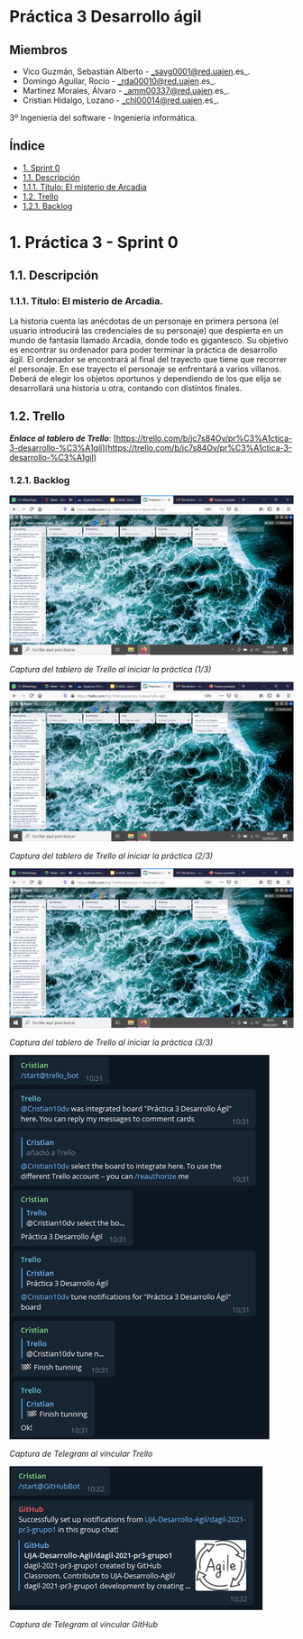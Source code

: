<a name="top"></a>
# Práctica 3 Desarrollo ágil

## Miembros 

* Vico Guzmán, Sebastián Alberto - _savg0001@red.uajen.es_.
* Domingo Aguilar, Rocío - _rda00010@red.uajen.es_.
* Martínez Morales, Álvaro - _amm00337@red.uajen.es_.
* Cristian Hidalgo, Lozano - _chl00014@red.uajen.es_.

3º Ingeniería del software - Ingeniería informática.

## Índice
* [1. Sprint 0](#sprint0)
* [1.1. Descripción](#descripcion)
* [1.1.1. Título: El misterio de Arcadia](#titulo)
* [1.2. Trello](#trello)
* [1.2.1. Backlog](#backlog)


<a name="sprint0"></a>
# 1. Práctica 3 - Sprint 0

<a name="descripcion"></a>
## 1.1. Descripción

<a name="titulo"></a>
### 1.1.1. Título: El misterio de Arcadia.

La historia cuenta las anécdotas de un personaje en primera persona (el usuario introducirá las credenciales de su personaje) que despierta en un mundo de fantasía llamado Arcadia, donde todo es gigantesco. 
Su objetivo es encontrar su ordenador para poder terminar la práctica de desarrollo ágil. El ordenador se encontrará al final del trayecto que tiene que recorrer el personaje. 
En ese trayecto el personaje se enfrentará a varios villanos. Deberá de elegir los objetos oportunos y dependiendo de los que elija se desarrollará una historia u otra, contando con distintos finales.  

<a name="trello"></a>
## 1.2. Trello

___Enlace al tablero de Trello___: [https://trello.com/b/jc7s84Ov/pr%C3%A1ctica-3-desarrollo-%C3%A1gil](https://trello.com/b/jc7s84Ov/pr%C3%A1ctica-3-desarrollo-%C3%A1gil)


<a name="backlog"></a>
### 1.2.1. Backlog

![Captura1](https://github.com/UJA-Desarrollo-Agil/dagil-2021-pr3-grupo1/blob/desarrollo/img/cap1.png)

*Captura del tablero de Trello al iniciar la práctica (1/3)*

![Captura2](https://github.com/UJA-Desarrollo-Agil/dagil-2021-pr3-grupo1/blob/desarrollo/img/cap2.png)

*Captura del tablero de Trello al iniciar la práctica (2/3)*

![Captura3](https://github.com/UJA-Desarrollo-Agil/dagil-2021-pr3-grupo1/blob/desarrollo/img/cap3.png)

*Captura del tablero de Trello al iniciar la práctica (3/3)*

![Captura4](https://github.com/UJA-Desarrollo-Agil/dagil-2021-pr3-grupo1/blob/desarrollo/img/cap4.PNG)

*Captura de Telegram al vincular Trello*

![Captura5](https://github.com/UJA-Desarrollo-Agil/dagil-2021-pr3-grupo1/blob/desarrollo/img/cap5.PNG)

*Captura de Telegram al vincular GitHub*
